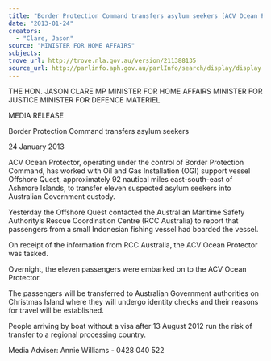 ```yaml
---
title: "Border Protection Command transfers asylum seekers [ACV Ocean Protector]"
date: "2013-01-24"
creators:
  - "Clare, Jason"
source: "MINISTER FOR HOME AFFAIRS"
subjects:
trove_url: http://trove.nla.gov.au/version/211388135
source_url: http://parlinfo.aph.gov.au/parlInfo/search/display/display.w3p;query=Id%3A%22media/pressrel/2193064%22
---
```


 

 THE HON. JASON CLARE MP   MINISTER FOR HOME AFFAIRS  MINISTER FOR JUSTICE  MINISTER FOR DEFENCE MATERIEL 

 

 MEDIA RELEASE   

 Border Protection Command transfers asylum seekers   

 24 January 2013 

 

 ACV Ocean Protector, operating under the control of Border Protection Command,  has worked with Oil and Gas Installation (OGI) support vessel Offshore Quest,  approximately 92 nautical miles east-south-east of Ashmore Islands, to transfer  eleven suspected asylum seekers into Australian Government custody.   

 Yesterday the Offshore Quest contacted the Australian Maritime Safety Authority’s  Rescue Coordination Centre (RCC Australia) to report that passengers from a small  Indonesian fishing vessel had boarded the vessel.   

 On receipt of the information from RCC Australia, the ACV Ocean Protector was  tasked.   

 Overnight, the eleven passengers were embarked on to the ACV Ocean Protector.    

 The passengers will be transferred to Australian Government authorities on  Christmas Island where they will undergo identity checks and their reasons for travel  will be established.   

 People arriving by boat without a visa after 13 August 2012 run the risk of transfer to  a regional processing country.   

 

 Media Adviser:  Annie Williams - 0428 040 522   

